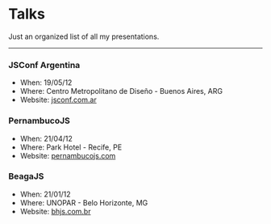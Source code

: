 # Talks

Just an organized list of all my presentations.

---

### JSConf Argentina
* When: 19/05/12
* Where: Centro Metropolitano de Diseño - Buenos Aires, ARG
* Website: [jsconf.com.ar](http://jsconf.com.ar)

### PernambucoJS
* When: 21/04/12
* Where: Park Hotel - Recife, PE
* Website: [pernambucojs.com](http://www.pernambucojs.com/)

### BeagaJS
* When: 21/01/12
* Where: UNOPAR - Belo Horizonte, MG
* Website: [bhjs.com.br](http://bhjs.com.br/)